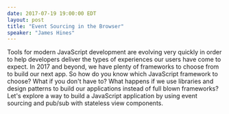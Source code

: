 ```yaml
---
date: 2017-07-19 19:00:00 EDT
layout: post
title: "Event Sourcing in the Browser"
speaker: "James Hines"
---
```


Tools for modern JavaScript development are evolving very quickly in order to help
developers deliver the types of experiences our users have come to expect. In 2017 and
beyond, we have plenty of frameworks to choose from to build our next app. So how do you
know which JavaScript framework to choose? What if you don't have to? What happens if we
use libraries and design patterns to build our applications instead of full blown
frameworks? Let's explore a way to build a JavaScript application by using event sourcing
and pub/sub with stateless view components.
